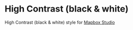 # High Contrast (black & white)

High Contrast (black & white) style for [Mapbox Studio](https://www.mapbox.com/mapbox-studio/)